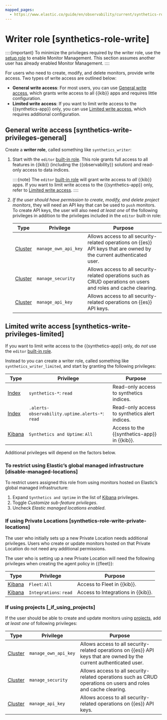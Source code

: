 ```yaml
---
mapped_pages:
  - https://www.elastic.co/guide/en/observability/current/synthetics-role-write.html
---
```


# Writer role [synthetics-role-write]

::::{important} 
To minimize the privileges required by the writer role, use the [setup role](setup-role.md) to enable Monitor Management. This section assumes another user has already enabled Monitor Management.
::::


For users who need to create, modify, and delete monitors, provide write access. Two types of write access are outlined below:

* **General write access**: For most users, you can use [General write access](#synthetics-write-privileges-general), which grants write access to all {{kib}} apps and requires little configuration.
* **Limited write access**: If you want to limit write access to the {{synthetics-app}} only, you can use [Limited write access](#synthetics-write-privileges-limited), which requires additional configuration.


## General write access [synthetics-write-privileges-general] 

Create a **writer role**, called something like `synthetics_writer`:

1. Start with the `editor` [built-in role](../../../deploy-manage/users-roles/cluster-or-deployment-auth/built-in-roles.md). This role grants full access to all features in {{kib}} (including the {{observability}} solution) and read-only access to data indices.

    ::::{note} 
    The `editor` [built-in role](../../../deploy-manage/users-roles/cluster-or-deployment-auth/built-in-roles.md) will grant write access to *all* {{kib}} apps. If you want to limit write access to the {{synthetics-app}} only, refer to [Limited write access](#synthetics-write-privileges-limited).
    ::::

2. *If the user should have permission to create, modify, and delete project monitors*, they will need an API key that can be used to `push` monitors. To create API keys, the user will also need *at least one* of the following privileges in addition to the privileges included in the `editor` built-in role:

    | Type | Privilege | Purpose |
    | --- | --- | --- |
    | [Cluster](../../../deploy-manage/users-roles/cluster-or-deployment-auth/elasticsearch-privileges.md#privileges-list-cluster) | `manage_own_api_key` | Allows access to all security-related operations on {{es}} API keys that are owned by the current authenticated user. |
    | [Cluster](../../../deploy-manage/users-roles/cluster-or-deployment-auth/elasticsearch-privileges.md#privileges-list-cluster) | `manage_security` | Allows access to all security-related operations such as CRUD operations on users and roles and cache clearing. |
    | [Cluster](../../../deploy-manage/users-roles/cluster-or-deployment-auth/elasticsearch-privileges.md#privileges-list-cluster) | `manage_api_key` | Allows access to all security-related operations on {{es}} API keys. |



## Limited write access [synthetics-write-privileges-limited] 

If you want to limit write access to the {{synthetics-app}} only, do *not* use the `editor` [built-in role](../../../deploy-manage/users-roles/cluster-or-deployment-auth/built-in-roles.md).

Instead to you can create a writer role, called something like `synthetics_writer_limited`, and start by granting the following privileges:

| Type | Privilege | Purpose |
| --- | --- | --- |
| [Index](../../../deploy-manage/users-roles/cluster-or-deployment-auth/elasticsearch-privileges.md#privileges-list-indices) | `synthetics-*`: `read` | Read-only access to synthetics indices. |
| [Index](../../../deploy-manage/users-roles/cluster-or-deployment-auth/elasticsearch-privileges.md#privileges-list-indices) | `.alerts-observability.uptime.alerts-*`: `read` | Read-only access to synthetics alert indices. |
| [Kibana](../../../deploy-manage/users-roles/cluster-or-deployment-auth/kibana-privileges.md) | `Synthetics and Uptime`: `All` | Access to the {{synthetics-app}} in {{kib}}. |

Additional privileges will depend on the factors below.


### To restrict using Elastic’s global managed infrastructure [disable-managed-locations] 

To restrict users assigned this role from using monitors hosted on Elastic’s global managed infrastructure:

1. Expand `Synthetics and Uptime` in the list of [Kibana](../../../deploy-manage/users-roles/cluster-or-deployment-auth/kibana-privileges.md) privileges.
2. Toggle *Customize sub-feature privileges*.
3. Uncheck *Elastic managed locations enabled*.


### If using Private Locations [synthetics-role-write-private-locations] 

The user who initially sets up a new Private Location needs additional privileges. Users who create or update monitors hosted on that Private Location do not need any additional permissions.

The user who is setting up a new Private Location will need the following privileges when creating the agent policy in {{fleet}}:

| Type | Privilege | Purpose |
| --- | --- | --- |
| [Kibana](../../../deploy-manage/users-roles/cluster-or-deployment-auth/kibana-privileges.md) | `Fleet`: `All` | Access to Fleet in {{kib}}. |
| [Kibana](../../../deploy-manage/users-roles/cluster-or-deployment-auth/kibana-privileges.md) | `Integrations`: `read` | Access to Integrations in {{kib}}. |


### If using projects [_if_using_projects] 

If the user should be able to create and update monitors using [projects](get-started.md#choose-projects), add *at least one* of following privileges:

| Type | Privilege | Purpose |
| --- | --- | --- |
| [Cluster](../../../deploy-manage/users-roles/cluster-or-deployment-auth/elasticsearch-privileges.md#privileges-list-cluster) | `manage_own_api_key` | Allows access to all security-related operations on {{es}} API keys that are owned by the current authenticated user. |
| [Cluster](../../../deploy-manage/users-roles/cluster-or-deployment-auth/elasticsearch-privileges.md#privileges-list-cluster) | `manage_security` | Allows access to all security-related operations such as CRUD operations on users and roles and cache clearing. |
| [Cluster](../../../deploy-manage/users-roles/cluster-or-deployment-auth/elasticsearch-privileges.md#privileges-list-cluster) | `manage_api_key` | Allows access to all security-related operations on {{es}} API keys. |


